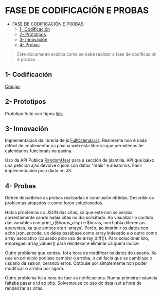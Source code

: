 # FASE DE CODIFICACIÓN E PROBAS

- [FASE DE CODIFICACIÓN E PROBAS](#fase-de-codificación-e-probas)
  - [1- Codificación](#1--codificación)
  - [2- Prototipos](#2--prototipos)
  - [3- Innovación](#3--innovación)
  - [4- Probas](#4--probas)

> Este documento explica como se debe realizar a fase de codificación e probas.

## 1- Codificación

[Codigo](../Codigo/);

## 2- Prototipos

Prototipo feito con figma [link](https://www.figma.com/design/Rke6YFKyoGgpY2LTTlct7r/Untitled?node-id=0-1&t=VIk5YrQiSYUgi63B-1)
## 3- Innovación


Implementacion da libreria de js [FullCalendar.js](https://fullcalendar.io/). Realmente non é nada difécil de implementar na páxina web esta libreria que permitenos ter calendarios funcionais na paxina. 

Uso da API Publica [RandomUser](https://randomuser.me/) para a sección de plantilla. API que baixo una peticion ajax devolve o json con datos "reais" e aleatorios. Fácil implementación polo dado en JS.


## 4- Probas

Deben describirse as probas realizadas e conclusión obtidas. Describir os problemas atopados e como foron solucionados.

Había problemas co JSON das citas, xa que este non se xeraba correctamente cando había citas no día solicitado. Ao visualizar o contido das variables con print_r($horas_disp) e $horas, non había diferenzas aparentes, xa que ambos eran 'arrays'. Porén, ao imprimir os datos con echo json_encode, un deles pasábase como array indexado e o outro como array asociativo (causado polo uso de array_diff()). Para solucionar isto, empreguei array_values() para reindexar e eliminar calquera índice.

Outro problema que xordeu, foi a hora de modificar os datos do usuario. Xa que en principio podiase cambiar o arroba, o cal facía que se cambiase o usuario da sesion, xerando erros. Optouse por simplemente non poder modificar o arroba por agora. ´

Outro problema foi a hora de faer as notificacions. Nunha primeira instancia faltaba pasar o id ao php. Solventouse co uso do data-set a hora de renderizar as citas. 
